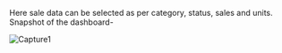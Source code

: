 Here sale data can be selected as per category, status, sales and units.
Snapshot of the dashboard-

![Capture1](https://github.com/user-attachments/assets/35b5427e-40b6-4430-8c5b-4cda21238345)
